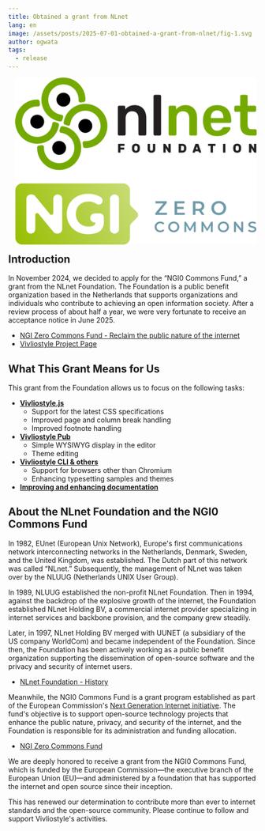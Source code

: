 ```yaml
---
title: Obtained a grant from NLnet
lang: en
image: /assets/posts/2025-07-01-obtained-a-grant-from-nlnet/fig-1.svg
author: ogwata
tags:
  - release
---
```


<div style="float: right; margin: 0 0 1em 1em;"><img src="/assets/posts/2025-07-01-obtained-a-grant-from-nlnet/fig-1.svg" alt="NLnet" style="width: 500px;" /></div>


## Introduction

In November 2024, we decided to apply for the “NGI0 Commons Fund,” a grant from the NLnet Foundation. The Foundation is a public benefit organization based in the Netherlands that supports organizations and individuals who contribute to achieving an open information society. After a review process of about half a year, we were very fortunate to receive an acceptance notice in June 2025.

- [NGI Zero Commons Fund - Reclaim the public nature of the internet](https://nlnet.nl/commonsfund/)
- [Vivliostyle Project Page](https://nlnet.nl/project/Vivliostyle/)

## What This Grant Means for Us

This grant from the Foundation allows us to focus on the following tasks:

- **[Vivliostyle.js](https://github.com/vivliostyle/vivliostyle.js)**
  - Support for the latest CSS specifications
  - Improved page and column break handling
  - Improved footnote handling
- **[Vivliostyle Pub](https://github.com/vivliostyle/vivliostyle-pub)**
  - Simple WYSIWYG display in the editor
  - Theme editing
- **[Vivliostyle CLI & others](https://github.com/vivliostyle/vivliostyle-cli)**
  - Support for browsers other than Chromium
  - Enhancing typesetting samples and themes
- **[Improving and enhancing documentation](https://github.com/vivliostyle/docs.vivliostyle.org)**

## About the NLnet Foundation and the NGI0 Commons Fund

In 1982, EUnet (European Unix Network), Europe's first communications network interconnecting networks in the Netherlands, Denmark, Sweden, and the United Kingdom, was established. The Dutch part of this network was called “NLnet.” Subsequently, the management of NLnet was taken over by the NLUUG (Netherlands UNIX User Group).

In 1989, NLUUG established the non-profit NLnet Foundation. Then in 1994, against the backdrop of the explosive growth of the internet, the Foundation established NLnet Holding BV, a commercial internet provider specializing in internet services and backbone provision, and the company grew steadily.

Later, in 1997, NLnet Holding BV merged with UUNET (a subsidiary of the US company WorldCom) and became independent of the Foundation. Since then, the Foundation has been actively working as a public benefit organization supporting the dissemination of open-source software and the privacy and security of internet users.

- [NLnet Foundation - History](https://nlnet.nl/foundation/history/)

Meanwhile, the NGI0 Commons Fund is a grant program established as part of the European Commission's [Next Generation Internet initiative](https://digital-strategy.ec.europa.eu/en/policies/next-generation-internet-initiative). The fund's objective is to support open-source technology projects that enhance the public nature, privacy, and security of the internet, and the Foundation is responsible for its administration and funding allocation.

- [NGI Zero Commons Fund](https://nlnet.nl/thema/NGI0CommonsFund.html)

We are deeply honored to receive a grant from the NGI0 Commons Fund, which is funded by the European Commission—the executive branch of the European Union (EU)—and administered by a foundation that has supported the internet and open source since their inception.

This has renewed our determination to contribute more than ever to internet standards and the open-source community. Please continue to follow and support Vivliostyle's activities.